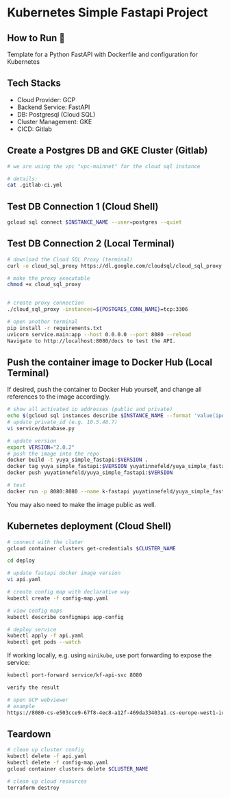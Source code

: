 # Kubernetes Simple Fastapi Project


## How to Run 🐳

Template for a Python FastAPI with Dockerfile and configuration for Kubernetes

## Tech Stacks
- Cloud Provider: GCP
- Backend Service: FastAPI
- DB: Postgresql (Cloud SQL)
- Cluster Management: GKE
- CICD: Gitlab

## Create a Postgres DB and GKE Cluster (Gitlab)
```bash
# we are using the vpc "vpc-mainnet" for the cloud sql instance

# details: 
cat .gitlab-ci.yml
```

## Test DB Connection 1 (Cloud Shell)
```bash
gcloud sql connect $INSTANCE_NAME --user=postgres --quiet
```

## Test DB Connection 2 (Local Terminal)
```bash
# download the Cloud SQL Proxy (terminal)
curl -o cloud_sql_proxy https://dl.google.com/cloudsql/cloud_sql_proxy.darwin.amd64

# make the proxy executable
chmod +x cloud_sql_proxy


# create proxy connection
./cloud_sql_proxy -instances=${POSTGRES_CONN_NAME}=tcp:3306

# open another terminal
pip install -r requirements.txt
uvicorn service.main:app --host 0.0.0.0 --port 8080 --reload
Navigate to http://localhost:8080/docs to test the API.
```

## Push the container image to Docker Hub (Local Terminal)

If desired, push the container to Docker Hub yourself, and change all references to the image accordingly.

```bash 
# show all activated ip addresses (public and private)
echo $(gcloud sql instances describe $INSTANCE_NAME --format 'value(ipAddresses.ipAddress)')
# update private_id (e.g. 10.5.48.7)
vi service/database.py

# update version
export VERSION="2.0.2"
# push the image into the repo
docker build -t yuya_simple_fastapi:$VERSION .
docker tag yuya_simple_fastapi:$VERSION yuyatinnefeld/yuya_simple_fastapi:$VERSION
docker push yuyatinnefeld/yuya_simple_fastapi:$VERSION

# test
docker run -p 8080:8080 --name k-fastapi yuyatinnefeld/yuya_simple_fastapi:$VERSION
```

You may also need to make the image public as well.

## Kubernetes deployment (Cloud Shell)
```bash
# connect with the cluter
gcloud container clusters get-credentials $CLUSTER_NAME

cd deploy

# update fastapi docker image version
vi api.yaml

# create config map with declarative way
kubectl create -f config-map.yaml

# view config maps
kubectl describe configmaps app-config

# deploy service
kubectl apply -f api.yaml
kubectl get pods --watch
```

If working locally, e.g. using `minikube`, use port forwarding to expose the service:
```bash
kubectl port-forward service/kf-api-svc 8080

verify the result

# open GCP webviewer
# example
https://8080-cs-e503cce9-67f8-4ec8-a12f-469da33403a1.cs-europe-west1-iuzs.cloudshell.dev/docs
```


## Teardown
```bash
# clean up cluster config
kubectl delete -f api.yaml
kubectl delete -f config-map.yaml
gcloud container clusters delete $CLUSTER_NAME

# clean up cloud resources
terraform destroy
```
